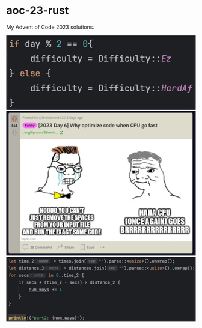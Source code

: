 # aoc-23-rust
My Advent of Code 2023 solutions.

![](difficulty.png)
![](day6.jpeg)
![](day6part2.jpeg)